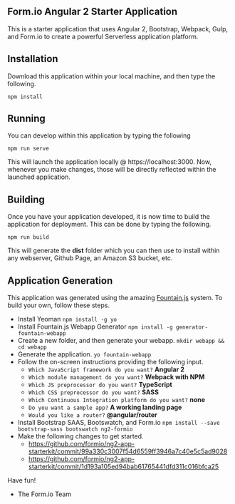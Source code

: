 Form.io Angular 2 Starter Application
---------------------------------
This is a starter application that uses Angular 2, Bootstrap, Webpack, Gulp, and Form.io to create a powerful Serverless application platform.

Installation
---------
Download this application within your local machine, and then type the following.

```
npm install
```

Running
-----------
You can develop within this application by typing the following

```
npm run serve
```

This will launch the application locally @ https://localhost:3000. Now, whenever you make changes, those will be directly reflected within the launched application.


Building
------------
Once you have your application developed, it is now time to build the application for deployment. This can be done by typing the following.

```
npm run build
```

This will generate the **dist** folder which you can then use to install within any webserver, Github Page, an Amazon S3 bucket, etc.

Application Generation
----------
This application was generated using the amazing [Fountain.js](http://fountainjs.io/) system. To build your own, follow these steps.

  - Install Yeoman
    `npm install -g yo`
  - Install Fountain.js Webapp Generator
    `npm install -g generator-fountain-webapp`
  - Create a new folder, and then generate your webapp.
    `mkdir webapp && cd webapp`
  - Generate the application.
    `yo fountain-webapp`
  - Follow the on-screen instructions providing the following input.
    - `Which JavaScript framework do you want?` **Angular 2**
    - `Which module management do you want?` **Webpack with NPM**
    - `Which JS preprocessor do you want?` **TypeScript**
    - `Which CSS preprocessor do you want?` **SASS**
    - `Which Continuous Integration platform do you want?` **none**
    - `Do you want a sample app?` **A working landing page**
    - `Would you like a router?` **@angular/router**
  - Install Bootstrap SAAS, Bootswatch, and Form.io
    `npm install --save bootstrap-sass bootswatch ng2-formio`
  - Make the following changes to get started.
    - https://github.com/formio/ng2-app-starterkit/commit/99a330c3007f54d6559ff3946a7c40e5c5ad9028
    - https://github.com/formio/ng2-app-starterkit/commit/1d193a105ed94bab61765441dfd311c016bfca25


Have fun!

- The Form.io Team

